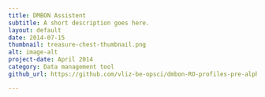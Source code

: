 ```yaml
---
title: DMBON Assistent
subtitle: A short description goes here. 
layout: default
date: 2014-07-15
thumbnail: treasure-chest-thumbnail.png
alt: image-alt
project-date: April 2014
category: Data management tool
github_url: https://github.com/vliz-be-opsci/dmbon-RO-profiles-pre-alpha

---
```

